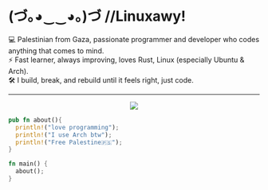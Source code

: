 # (づ｡◕‿‿◕｡)づ //**Linuxawy**!

💻 Palestinian from Gaza, passionate programmer and developer who codes anything that comes to mind.  
⚡ Fast learner, always improving, loves Rust, Linux (especially Ubuntu & Arch).  
🛠️ I build, break, and rebuild until it feels right, just code.  

---

<p align="center">
  <a href="https://skillicons.dev">
    <img src="https://skillicons.dev/icons?i=html,css,js,cs,dotnet,c,cpp,go,py,php,laravel,rust,bash,git,github,linux,ubuntu,arch,vscode,visualstudio,idea,vim,neovim,obsidian,godot,discord,bots" />
  </a>
</p>

```rust
pub fn about(){
  println!("love programming");
  println!("I use Arch btw");
  println!("Free Palestine🇵🇸");
}

fn main() {
  about();
}
```
